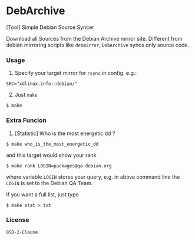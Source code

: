# DebArchive
  
[Tool] Simple Debian Source Syncer  
  
Download all Sources from the Debian Archive mirror site. Different from
debian mirroring scripts like `debmirror`, `DebArchive` syncs only source code.
  
### Usage
  
1. Specify your target mirror for `rsync` in config. e.g.:
```
SRC="xdlinux.info::debian/"
```
  
2. Just `make`
```
$ make
```

### Extra Funcion
  
1. [Statistic] Who is the most energetic dd ?
```
$ make who_is_the_most_energetic_dd
```
and this target would show your rank
```
$ make rank LOGIN=packages@qa.debian.org
```
where variable `LOGIN` stores your query, e.g. in above command line the `LOGIN`
is set to the Debian QA Team.  
  
If you want a full list, just type
```
$ make stat > txt
```

  
### License
```
BSD-2-Clause
```
